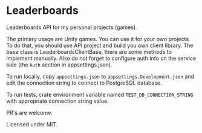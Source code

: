 # Leaderboards

Leaderboards API for my personal projects (games).

The primary usage are Unity games. You can use it for your own projects. 
To do that, you should use API project and build you own client library. 
The base class is LeaderboardsClientBase, there are some methods to 
implement manually. Also do not forget to configure auth info on the
service side (the `Auth` section in appsettings.json).

To run locally, copy `appsettings.json` to `appsettings.Development.json`
and edit the connection string to connect to PostgreSQL database.

To run tests, crate environment variable named `TEST_DB_CONNECTION_STRING` with
appropriate connection string value.

PR's are welcome.

Licensed under MIT.
